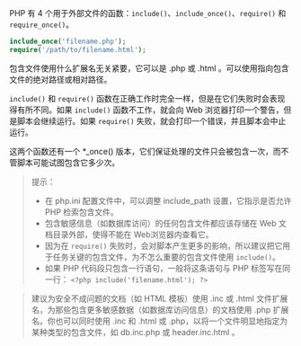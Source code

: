 PHP 有 4 个用于外部文件的函数：`include()`、`include_once()`、`require()` 和 `require_once()`。

```php
include_once('filename.php');
require('/path/to/filename.html');
```

包含文件使用什么扩展名无关紧要，它可以是 .php 或 .html 。可以使用指向包含文件的绝对路径或相对路径。

`include()` 和 `require()` 函数在正确工作时完全一样，但是在它们失败时会表现得有所不同。如果 `include()` 函数不工作，就会向 Web 浏览器打印一个警告，但是脚本会继续运行。如果 `require()` 失败，就会打印一个错误，并且脚本会中止运行。

这两个函数还有一个 \*\_once() 版本，它们保证处理的文件只会被包含一次，而不管脚本可能试图包含它多少次。

> 提示：
> + 在 php.ini 配置文件中，可以调整 include_path 设置，它指示是否允许 PHP 检索包含文件。
> + 包含敏感信息（如数据库访问）的任何包含文件都应该存储在 Web 文档目录外部，使得不能在 Web浏览器内查看它。
> + 因为在 `require()` 失败时，会对脚本产生更多的影响，所以建议把它用于任务关键的包含文件，为不怎么重要的包含文件使用 `include()`。
> + 如果 PHP 代码段只包含一行语句，一般将这条语句与 PHP 标签写在同一行：
> `<?php include('filename.html'); ?>`

> 建议为安全不成问题的文档（如 HTML 模板）使用 .inc 或 .html 文件扩展名，为那些包含更多敏感数据（如数据库访问信息）的文档使用 .php 扩展名。你也可以同时使用 .inc 和 .html 或 .php，以将一个文件明显地指定为某种类型的包含文件，如 db.inc.php 或 header.inc.html 。

